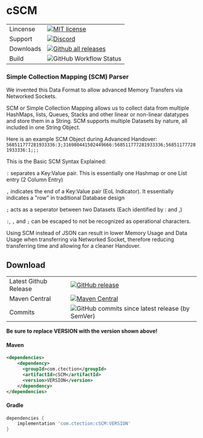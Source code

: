 # cSCM
|  |  |
|--|--|
|Lincense|[![MIT license](https://img.shields.io/badge/License-MIT-blue.svg)](https://github.com/ctection/cSCM/blob/master/LICENSE)|
|Support |[![Discord](https://img.shields.io/discord/554675435309629451?logo=discord)](https://discord.gg/eaZseHT2F7)|
|Downloads|[![Github all releases](https://img.shields.io/github/downloads/ctection/cSCM/total.svg)](https://GitHub.com/ctection/CPermManager/releases/)|
|Build|![GitHub Workflow Status](https://img.shields.io/github/workflow/status/ctection/cSCM/Gradle)|
### Simple Collection Mapping (SCM) Parser

We invented this Data Format to allow advanced Memory Transfers via Networked Sockets.

SCM or Simple Collection Mapping allows us to collect data from multiple HashMaps, lists, Queues, Stacks and other linear or non-linear datatypes and store them in a String. SCM supports multiple Datasets by nature, all included in one String Object.

Here is an example SCM Object during Advanced Handover: ```568511777281933336:3;316980441502449666:568511777281933336;568511777281933336:1;;;```

This is the Basic SCM Syntax Explained:

`:` separates a Key:Value pair. This is essentially one Hashmap or one List entry (2 Column Entry)

`,` indicates the end of a Key:Value pair (EoL Indicator). It essentially indicates a "row" in traditional Database design

`;` acts as a seperator between two Datasets (Each identified by : and ,)

`:`, `,` and `;` can be escaped to not be recognized as operational characters.

Using SCM instead of JSON can result in lower Memory Usage and Data Usage when transferring via Networked Socket, therefore reducing transferring time and allowing for a cleaner Handover.

## Download
|  |  |
|--|--|
|Latest Github Release|[![GitHub release](https://img.shields.io/github/release/ctection/cSCM.svg)](https://GitHub.com/ctection/cSCM/releases/)|
|Maven Central|[![Maven Central](https://img.shields.io/maven-central/v/com.ctection/cSCM?color=gree)](https://search.maven.org/artifact/com.ctection/cSCM/) |
|Commits|![GitHub commits since latest release (by SemVer)](https://img.shields.io/github/commits-since/ctection/cSCM/1.1.0?color=gree&sort=date)|

**Be sure to replace VERSION with the version shown above!**
#### Maven
```XML
<dependencies>
	<dependency>
	  <groupId>com.ctection</groupId>
	  <artifactId>cSCM</artifactId>
	  <version>VERSION</version>
	</dependency>
</dependencies>
```
#### Gradle
```gradle
dependencies {
	implementation 'com.ctection:cSCM:VERSION'
}
```
